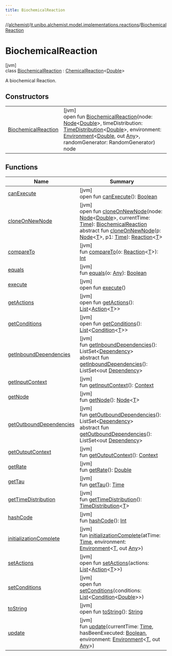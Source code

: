 ```yaml
---
title: BiochemicalReaction
---
```

//[alchemist](../../../index.html)/[it.unibo.alchemist.model.implementations.reactions](../index.html)/[BiochemicalReaction](index.html)



# BiochemicalReaction



[jvm]\
class [BiochemicalReaction](index.html) : [ChemicalReaction](../-chemical-reaction/index.html)<[Double](https://docs.oracle.com/javase/8/docs/api/java/lang/Double.html)> 

A biochemical Reaction.



## Constructors


| | |
|---|---|
| [BiochemicalReaction](-biochemical-reaction.html) | [jvm]<br>open fun [BiochemicalReaction](-biochemical-reaction.html)(node: [Node](../../it.unibo.alchemist.model.interfaces/-node/index.html)<[Double](https://docs.oracle.com/javase/8/docs/api/java/lang/Double.html)>, timeDistribution: [TimeDistribution](../../it.unibo.alchemist.model.interfaces/-time-distribution/index.html)<[Double](https://docs.oracle.com/javase/8/docs/api/java/lang/Double.html)>, environment: [Environment](../../it.unibo.alchemist.model.interfaces/-environment/index.html)<[Double](https://docs.oracle.com/javase/8/docs/api/java/lang/Double.html), out [Any](https://kotlinlang.org/api/latest/jvm/stdlib/kotlin/-any/index.html)>, randomGenerator: RandomGenerator)<br>node |


## Functions


| Name | Summary |
|---|---|
| [canExecute](../-abstract-reaction/can-execute.html) | [jvm]<br>open fun [canExecute](../-abstract-reaction/can-execute.html)(): [Boolean](https://kotlinlang.org/api/latest/jvm/stdlib/kotlin/-boolean/index.html) |
| [cloneOnNewNode](clone-on-new-node.html) | [jvm]<br>open fun [cloneOnNewNode](clone-on-new-node.html)(node: [Node](../../it.unibo.alchemist.model.interfaces/-node/index.html)<[Double](https://docs.oracle.com/javase/8/docs/api/java/lang/Double.html)>, currentTime: [Time](../../it.unibo.alchemist.model.interfaces/-time/index.html)): [BiochemicalReaction](index.html)<br>abstract fun [cloneOnNewNode](../../it.unibo.alchemist.model.interfaces/-reaction/clone-on-new-node.html)(p: [Node](../../it.unibo.alchemist.model.interfaces/-node/index.html)<[T](../../it.unibo.alchemist.model.implementations.environments/-limited-continuos2-d/index.html)>, p1: [Time](../../it.unibo.alchemist.model.interfaces/-time/index.html)): [Reaction](../../it.unibo.alchemist.model.interfaces/-reaction/index.html)<[T](../../it.unibo.alchemist.model.implementations.environments/-limited-continuos2-d/index.html)> |
| [compareTo](../-abstract-reaction/compare-to.html) | [jvm]<br>fun [compareTo](../-abstract-reaction/compare-to.html)(o: [Reaction](../../it.unibo.alchemist.model.interfaces/-reaction/index.html)<[T](../../it.unibo.alchemist.model.implementations.environments/-limited-continuos2-d/index.html)>): [Int](https://kotlinlang.org/api/latest/jvm/stdlib/kotlin/-int/index.html) |
| [equals](../-abstract-reaction/equals.html) | [jvm]<br>fun [equals](../-abstract-reaction/equals.html)(o: [Any](https://kotlinlang.org/api/latest/jvm/stdlib/kotlin/-any/index.html)): [Boolean](https://kotlinlang.org/api/latest/jvm/stdlib/kotlin/-boolean/index.html) |
| [execute](execute.html) | [jvm]<br>open fun [execute](execute.html)() |
| [getActions](../-navigation-prioritised-steering-with-physics/index.html#13515737%2FFunctions%2F-134779887) | [jvm]<br>open fun [getActions](../-navigation-prioritised-steering-with-physics/index.html#13515737%2FFunctions%2F-134779887)(): [List](https://docs.oracle.com/javase/8/docs/api/java/util/List.html)<[Action](../../it.unibo.alchemist.model.interfaces/-action/index.html)<[T](../../it.unibo.alchemist.model.implementations.environments/-limited-continuos2-d/index.html)>> |
| [getConditions](../-navigation-prioritised-steering-with-physics/index.html#-184159508%2FFunctions%2F-134779887) | [jvm]<br>open fun [getConditions](../-navigation-prioritised-steering-with-physics/index.html#-184159508%2FFunctions%2F-134779887)(): [List](https://docs.oracle.com/javase/8/docs/api/java/util/List.html)<[Condition](../../it.unibo.alchemist.model.interfaces/-condition/index.html)<[T](../../it.unibo.alchemist.model.implementations.environments/-limited-continuos2-d/index.html)>> |
| [getInboundDependencies](../-abstract-reaction/get-inbound-dependencies.html) | [jvm]<br>fun [getInboundDependencies](../-abstract-reaction/get-inbound-dependencies.html)(): ListSet<[Dependency](../../it.unibo.alchemist.model.interfaces/-dependency/index.html)><br>abstract fun [getInboundDependencies](../../it.unibo.alchemist.model.interfaces/-reaction/get-inbound-dependencies.html)(): ListSet<out [Dependency](../../it.unibo.alchemist.model.interfaces/-dependency/index.html)> |
| [getInputContext](../-abstract-reaction/get-input-context.html) | [jvm]<br>fun [getInputContext](../-abstract-reaction/get-input-context.html)(): [Context](../../it.unibo.alchemist.model.interfaces/-context/index.html) |
| [getNode](../-navigation-prioritised-steering-with-physics/index.html#-1244046302%2FFunctions%2F-134779887) | [jvm]<br>fun [getNode](../-navigation-prioritised-steering-with-physics/index.html#-1244046302%2FFunctions%2F-134779887)(): [Node](../../it.unibo.alchemist.model.interfaces/-node/index.html)<[T](../../it.unibo.alchemist.model.implementations.environments/-limited-continuos2-d/index.html)> |
| [getOutboundDependencies](../-abstract-reaction/get-outbound-dependencies.html) | [jvm]<br>fun [getOutboundDependencies](../-abstract-reaction/get-outbound-dependencies.html)(): ListSet<[Dependency](../../it.unibo.alchemist.model.interfaces/-dependency/index.html)><br>abstract fun [getOutboundDependencies](../../it.unibo.alchemist.model.interfaces/-reaction/get-outbound-dependencies.html)(): ListSet<out [Dependency](../../it.unibo.alchemist.model.interfaces/-dependency/index.html)> |
| [getOutputContext](../-abstract-reaction/get-output-context.html) | [jvm]<br>fun [getOutputContext](../-abstract-reaction/get-output-context.html)(): [Context](../../it.unibo.alchemist.model.interfaces/-context/index.html) |
| [getRate](../-chemical-reaction/get-rate.html) | [jvm]<br>fun [getRate](../-chemical-reaction/get-rate.html)(): [Double](https://kotlinlang.org/api/latest/jvm/stdlib/kotlin/-double/index.html) |
| [getTau](../-abstract-reaction/get-tau.html) | [jvm]<br>fun [getTau](../-abstract-reaction/get-tau.html)(): [Time](../../it.unibo.alchemist.model.interfaces/-time/index.html) |
| [getTimeDistribution](../-navigation-prioritised-steering-with-physics/index.html#2053953683%2FFunctions%2F-134779887) | [jvm]<br>fun [getTimeDistribution](../-navigation-prioritised-steering-with-physics/index.html#2053953683%2FFunctions%2F-134779887)(): [TimeDistribution](../../it.unibo.alchemist.model.interfaces/-time-distribution/index.html)<[T](../../it.unibo.alchemist.model.implementations.environments/-limited-continuos2-d/index.html)> |
| [hashCode](../-abstract-reaction/hash-code.html) | [jvm]<br>fun [hashCode](../-abstract-reaction/hash-code.html)(): [Int](https://kotlinlang.org/api/latest/jvm/stdlib/kotlin/-int/index.html) |
| [initializationComplete](../-chemical-reaction/initialization-complete.html) | [jvm]<br>fun [initializationComplete](../-chemical-reaction/initialization-complete.html)(atTime: [Time](../../it.unibo.alchemist.model.interfaces/-time/index.html), environment: [Environment](../../it.unibo.alchemist.model.interfaces/-environment/index.html)<[T](../../it.unibo.alchemist.model.implementations.environments/-limited-continuos2-d/index.html), out [Any](https://kotlinlang.org/api/latest/jvm/stdlib/kotlin/-any/index.html)>) |
| [setActions](../-s-a-p-e-r-e-gradient/index.html#2022331282%2FFunctions%2F-134779887) | [jvm]<br>open fun [setActions](../-s-a-p-e-r-e-gradient/index.html#2022331282%2FFunctions%2F-134779887)(actions: [List](https://docs.oracle.com/javase/8/docs/api/java/util/List.html)<[Action](../../it.unibo.alchemist.model.interfaces/-action/index.html)<[T](../../it.unibo.alchemist.model.implementations.environments/-limited-continuos2-d/index.html)>>) |
| [setConditions](set-conditions.html) | [jvm]<br>open fun [setConditions](set-conditions.html)(conditions: [List](https://docs.oracle.com/javase/8/docs/api/java/util/List.html)<[Condition](../../it.unibo.alchemist.model.interfaces/-condition/index.html)<[Double](https://docs.oracle.com/javase/8/docs/api/java/lang/Double.html)>>) |
| [toString](../-abstract-reaction/to-string.html) | [jvm]<br>open fun [toString](../-abstract-reaction/to-string.html)(): [String](https://docs.oracle.com/javase/8/docs/api/java/lang/String.html) |
| [update](../-abstract-reaction/update.html) | [jvm]<br>fun [update](../-abstract-reaction/update.html)(currentTime: [Time](../../it.unibo.alchemist.model.interfaces/-time/index.html), hasBeenExecuted: [Boolean](https://kotlinlang.org/api/latest/jvm/stdlib/kotlin/-boolean/index.html), environment: [Environment](../../it.unibo.alchemist.model.interfaces/-environment/index.html)<[T](../../it.unibo.alchemist.model.implementations.environments/-limited-continuos2-d/index.html), out [Any](https://kotlinlang.org/api/latest/jvm/stdlib/kotlin/-any/index.html)>) |

